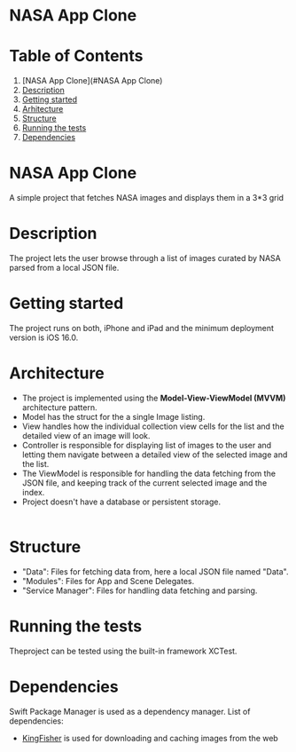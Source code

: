 #  NASA App Clone

# Table of Contents
1. [NASA App Clone](#NASA App Clone)
2. [Description](#description)
3. [Getting started](#getting-started)
4. [Arhitecture](#arhitecture)
5. [Structure](#structure)
6. [Running the tests](#running-the-tests)
7. [Dependencies](#dependencies)

# NASA App Clone
A simple project that fetches NASA images and displays them in a 3*3 grid

# Description
<p>The project lets the user browse through a list of images curated by NASA parsed from a local JSON file.

# Getting started
<p> The project runs on both, iPhone and iPad and the minimum deployment version is iOS 16.0.

# Architecture
* The project is implemented using the <strong>Model-View-ViewModel (MVVM)</strong> architecture pattern.
* Model has the struct for the a single Image listing.
* View handles how the individual collection view cells for the list and the detailed view of an image will look.
* Controller is responsible for displaying list of images to the user and letting them navigate between a detailed view of the selected image and the list.
* The ViewModel is responsible for handling the data fetching from the JSON file, and keeping track of the current selected image and the index.
* Project doesn't have a database or persistent storage.<br><br>

# Structure 
* "Data": Files for fetching data from, here a local JSON file named "Data".
* "Modules": Files for App and Scene Delegates.
* "Service Manager": Files for handling data fetching and parsing. 

# Running the tests
<p>Theproject can be tested using the built-in framework XCTest.<br>

# Dependencies
Swift Package Manager is used as a dependency manager.
List of dependencies: 
* [KingFisher](https://github.com/onevcat/Kingfisher) is used for downloading and caching images from the web
